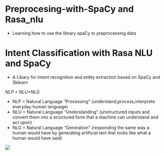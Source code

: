 # Preprocesing-with-SpaCy and Rasa_nlu
  * Learning how to use the library spaCy to preprocessing data 
  
# Intent Classification with Rasa NLU and SpaCy
  * A Libary for intent recognition and entity extraction based on SpaCy and Sklearn
  
*NLP = NLU+NLG*
  * NLP = Natural Language “Processing” (understand,process,interprete everyday human language)
  * NLU = Natural Language “Understanding” (unstructured inputs and convert them into a structured form that a machine can understand and           act upon)
  * NLG = Natural Language “Generation” (responding the same way a human would have by generating artificial text that looks like what a human would have said)
  
  ![](images/github/iyeedinho/preprocesing-with-SpaCy-and-Rasa-nlu/blob/master/-diff.jpeg)

